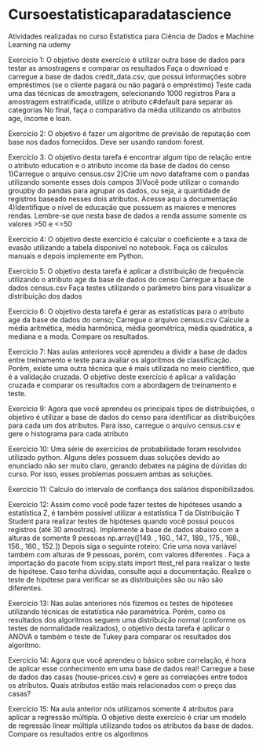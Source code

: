# Cursoestatisticaparadatascience
Atividades realizadas no curso Estatística para Ciência de Dados e Machine Learning na udemy

Exercício 1:
O objetivo deste exercício é utilizar outra base de dados para testar as amostragens e comparar os resultados 
Faça o download e carregue a base de dados credit_data.csv, que possui informações sobre empréstimos (se o cliente pagará ou não pagará o empréstimo)
Teste cada uma das técnicas de amostragem, selecionando 1000 registros
Para a amostragem estratificada, utilize o atributo c#default para separar as categorias
No final, faça o comparativo da média utilizando os atributos age, income e loan.


Exercício 2:
O objetivo é fazer um algoritmo de previsão de reputação com base nos dados fornecidos.
Deve ser usando random forest.


Exercício 3:
O objetivo desta tarefa é encontrar algum tipo de relação entre o atributo education e o atributo income da base de dados do censo 
1)Carregue o arquivo census.csv
2)Crie um novo dataframe com o pandas utilizando somente esses dois campos
3)Você pode utilizar o comando groupby do pandas para agrupar os dados, ou seja, a quantidade de registros baseado nesses dois atributos. Acesse aqui a documentação
4)Identifique o nível de educação que possuem as maiores e menores rendas. Lembre-se que nesta base de dados a renda assume somente os valores >50 e <=50


Exercício 4:
O objetivo deste exercício é calcular o coeficiente e a taxa de evasão utilizando a tabela dísponivel no notebook. Faça os cálculos manuais e depois implemente em Python.


Exercício 5:
O objetivo desta tarefa é aplicar a distribuição de frequência utilizando o atributo age da base de dados do censo 
Carregue a base de dados census.csv 
Faça testes utilizando o parâmetro bins para visualizar a distribuição dos dados 


Exercício 6:
O objetivo desta tarefa é gerar as estatísticas para o atributo age da base de dados do censo;
Carregue o arquivo census.csv
Calcule a média aritmética, média harmônica, média geométrica, média quadrática, a mediana e a moda. Compare os resultados.


Exercício 7:
Nas aulas anteriores você aprendeu a dividir a base de dados entre treinamento e teste para avaliar os algoritmos de classificação. Porém, existe uma outra técnica que é mais utilizada no meio científico, que é a validação cruzada.
O objetivo deste exercício é aplicar a validação cruzada e comparar os resultados com a abordagem de treinamento e teste. 


Exercício 9:
Agora que você aprendeu os principais tipos de distribuições, o objetivo é utilizar a base de dados do censo para identificar as distribuições para cada um dos atributos. Para isso, carregue o arquivo census.csv e gere o histograma para cada atributo


Exercício 10:
Uma série de exercícios de probabilidade foram resolvidos utilizado python. 
Alguns deles possuem duas soluções devido ao enunciado não ser muito claro, gerando debates na página de dúvidas do curso. Por isso, esses problemas possuem ambas as soluções. 


Exercício 11:
Calculo do intervalo de confiança dos salários disponibilizados.


Exercício 12:
Assim como você pode fazer testes de hipóteses usando a estatística Z, é também possível utilizar a estatística T da Distribuição T Student para realizar testes de hipóteses quando você possui poucos registros (até 30 amostras). Implemente a base de dados abaixo com a alturas de somente 9 pessoas 
np.array([149. , 160., 147., 189., 175., 168., 156., 160., 152.])
Depois siga o seguinte roteiro: 
Crie uma nova variável também com alturas de 9 pessoas, porém, com valores diferentes .
Faça a importação do pacote from scipy.stats import ttest_rel para realizar o teste de hipótese. Caso tenha dúvidas, consulte aqui a documentação. 
Realize o teste de hipótese para verificar se as distribuições são ou não são diferentes.


Exercício 13:
Nas aulas anteriores nós fizemos os testes de hipóteses utilizando técnicas de estatística não paramétrica. Porém, como os resultados dos algoritmos seguem uma distribuição normal (conforme os testes de normalidade realizados), o objetivo desta tarefa é aplicar o ANOVA e também o teste de Tukey para comparar os resultados dos algoritmo.


Exercício 14:
Agora que você aprendeu o básico sobre correlação, é hora de aplicar esse conhecimento em uma base de dados real! Carregue a base de dados das casas (house-prices.csv) e gere as correlações entre todos os atributos. Quais atributos estão mais relacionados com o preço das casas?

Exercício 15:
Na aula anterior nós utilizamos somente 4 atributos para aplicar a regressão múltipla. O objetivo deste exercício é criar um modelo de regressão linear múltipla utilizando todos os atributos da base de dados. Compare os resultados entre os algoritmos
